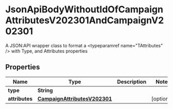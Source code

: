 

# JsonApiBodyWithoutIdOfCampaignAttributesV202301AndCampaignV202301

A JSON:API wrapper class to format a <typeparamref name=\"TAttributes\" /> with Type, and  Attributes properties

## Properties

| Name | Type | Description | Notes |
|------------ | ------------- | ------------- | -------------|
|**type** | **String** |  |  |
|**attributes** | [**CampaignAttributesV202301**](CampaignAttributesV202301.md) |  |  [optional] |



